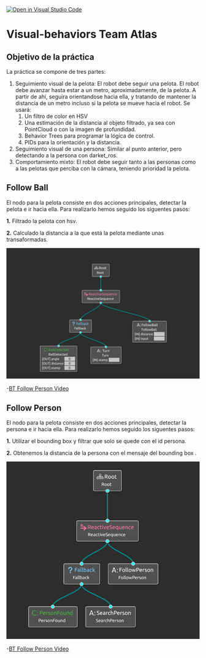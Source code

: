 [![Open in Visual Studio Code](https://classroom.github.com/assets/open-in-vscode-f059dc9a6f8d3a56e377f745f24479a46679e63a5d9fe6f495e02850cd0d8118.svg)](https://classroom.github.com/online_ide?assignment_repo_id=7213008&assignment_repo_type=AssignmentRepo)
# Visual-behaviors Team Atlas


## Objetivo de la práctica

La práctica se compone de tres partes:

1. Seguimiento visual de la pelota: El robot debe seguir una pelota. El robot debe avanzar hasta estar a un metro, aproximadamente, de la pelota. A partir de ahí, seguira orientandose hacia ella, y tratando de mantener la distancia de un metro incluso si la pelota se mueve hacia el robot. Se usará:
   1.  Un filtro de color en HSV
   2.  Una estimación de la distancia al objeto filtrado, ya sea con PointCloud o con la imagen de profundidad.
   3.  Behavior Trees para programar la lógica de control.
   4.  PIDs para la orientación y la distancia.
2. Seguimiento visual de una persona: Similar al punto anterior, pero detectando a la persona con darket_ros.
3. Comportamiento mixto: El robot debe seguir tanto a las personas como a las pelotas que perciba con la cámara, teniendo prioridad la pelota.


## Follow Ball

 El nodo para la pelota consiste en dos acciones principales, detectar la pelota e ir hacia ella.
 Para realizarlo hemos seguido los siguentes pasos:
 
 **1.** Filtrado la pelota con hsv.
 
 **2.** Calculado la distancia a la que está la pelota mediante unas transaformadas.

 ![BT Follow Person](https://github.com/Docencia-fmrico/visual-behavior-atlas/blob/main/Follow_Ball.jpeg)

 -[BT Follow Person Video](https://github.com/Docencia-fmrico/visual-behavior-atlas/blob/main/Follow_Ball.mp4)

## Follow Person

 El nodo para la pelota consiste en dos acciones principales, detectar la persona e ir hacia ella.
 Para realizarlo hemos seguido los siguentes pasos:
 
 **1.** Utilizar el bounding box y filtrar que solo se quede con el id persona.
 
 **2.** Obtenemos la distancia de la persona con el mensaje del bounding box .


 ![BT Follow Person](https://github.com/Docencia-fmrico/visual-behavior-atlas/blob/main/Follow_Person.PNG)
 
 -[BT Follow Person Video](https://github.com/Docencia-fmrico/visual-behavior-atlas/blob/main/Follow_Ball.mp4)
